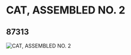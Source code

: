 # CAT, ASSEMBLED NO. 2
## 87313
![CAT, ASSEMBLED NO. 2](https://lc-www-live-s.legocdn.com/media/bricks/5/2/4583859.jpg)